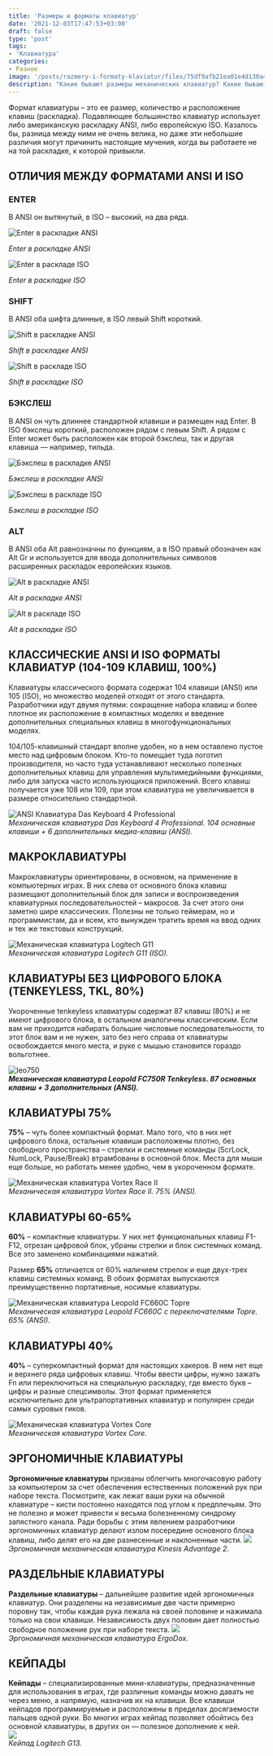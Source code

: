 ```yaml
---
title: 'Размеры и форматы клавиатур'
date: '2021-12-03T17:47:53+03:00'
draft: false
type: 'post'
tags:
- 'Клавиатура'
categories:
- Разное
image: '/posts/razmery-i-formaty-klaviatur/files/75df9afb21ea01e4d130a4ada6d97585.jpeg'
description: "Какие бывают размеры механических клавиатур? Какие бывают форматы механических клавиатур?"
---
```


Формат клавиатуры – это ее размер, количество и расположение клавиш (раскладка). Подавляющее большинство клавиатур использует либо американскую раскладку ANSI, либо европейскую ISO. Казалось бы, разница между ними не очень велика, но даже эти небольшие различия могут причинить настоящие мучения, когда вы работаете не на той раскладке, к которой привыкли. 

## **ОТЛИЧИЯ МЕЖДУ ФОРМАТАМИ ANSI И ISO**

### **ENTER**

В ANSI он вытянутый, в ISO – высокий, на два ряда.

![Enter в раскладке ANSI](files/55a42a906c529dbc29d09632ab522e7f.jpg)

_Enter в раскладке ANSI_

![Enter в раскладе ISO ](files/51e3f75885bf4cc4211b3cf76ddb537b.jpg)
 
 
 _Enter в раскладке ISO_
 

### **SHIFT**

В ANSI оба шифта длинные, в ISO левый Shift короткий.

![Shift в раскладке ANSI](files/ece4351965cfce242abac290a027aa91.jpg)

_Shift в раскладке ANSI_

![Shift в раскладе ISO ](files/372898823ee71224c479323a26b6e534.jpg)
 
 
 _Shift в раскладке ISO_

### **БЭКСЛЕШ**

В ANSI он чуть длиннее стандартной клавиши и размещен над Enter. В ISO бэкслеш короткий, расположен рядом с левым Shift. А рядом с Enter может быть расположен как второй бэкслеш, так и другая клавиша — например, тильда.

![Бэкслеш в раскладке ANSI](files/6abf5ce1220d49a5b8c604b3de410e59.jpg)

_Бэкслеш в раскладке ANSI_

![Бэкслеш в раскладе ISO ](files/5e40f933e2fb568a419576fcf9573c15.jpg)


_Бэкслеш в раскладке ISO_

###   **ALT**

В ANSI оба Alt равнозначны по функциям, а в ISO правый обозначен как Alt Gr и используется для ввода дополнительных символов расширенных раскладок европейских языков.

![Alt в раскладке ANSI](files/68ddcda565f125a6a524691512438954.jpg)

_Alt в раскладке ANSI_

![Alt в раскладе ISO ](files/ff2742442c7a86677f69f8d70a7ffc4d.jpg)


_Alt в раскладке ISO_

## КЛАССИЧЕСКИЕ ANSI И ISO ФОРМАТЫ КЛАВИАТУР (104-109 КЛАВИШ, 100%)

Клавиатуры классического формата содержат 104 клавиши (ANSI) или 105 (ISO), но множество моделей отходят от этого стандарта. Разработчики идут двумя путями: сокращение набора клавиш и более плотное их расположение в компактных моделях и введение дополнительных специальных клавиш в многофункциональных моделях.

104/105-клавишный стандарт вполне удобен, но в нем оставлено пустое место над цифровым блоком. Кто-то помещает туда логотип производителя, но часто туда устанавливают несколько полезных дополнительных клавиш для управления мультимедийными функциями, либо для запуска часто использующихся приложений. Всего клавиш получается уже 108 или 109, при этом клавиатура не увеличивается в размере относительно стандартной.  
  
![ANSI Клавиатура Das Keyboard 4 Professional](files/0860db2bba65ec3eaf4789e1adefb8d1.jpg)  
_Механическая клавиатура Das Keyboard 4 Professional. 104 основные клавиши + 6 дополнительных медиа-клавиш (ANSI)._

## **МАКРОКЛАВИАТУРЫ**

Макроклавиатуры ориентированы, в основном, на применение в компьютерных играх. В них слева от основного блока клавиш размещают дополнительный блок для записи и воспроизведения клавиатурных последовательностей – макросов. За счет этого они заметно шире классических. Полезны не только геймерам, но и программистам, да и всем, кто вынужден тратить время на ввод одних и тех же текстовых конструкций.  
  
![Механическая клавиатура Logitech G11](files/1c5d95196c5f0ce79c26a384ee918580.jpg)  
_Механическая клавиатура Logitech G11 (ISO)._

## **КЛАВИАТУРЫ БЕЗ ЦИФРОВОГО БЛОКА (TENKEYLESS, TKL, 80%)**

Укороченные tenkeyless клавиатуры содержат 87 клавиш (80%) и не имеют цифрового блока, в остальном аналогичны классическим. Если вам не приходится набирать большие числовые последовательности, то этот блок вам и не нужен, зато без него справа от клавиатуры освобождается много места, и руке с мышью становится гораздо вольготнее.

![leo750](files/78e103a4807213db66c1f0c424c0d4e7.jpg)  
**_Механическая клавиатура Leopold FC750R Tenkeyless. 87 основных клавиш + 3 дополнительных (ANSI)._**

## **КЛАВИАТУРЫ 75%**

**75%** – чуть более компактный формат. Мало того, что в них нет цифрового блока, остальные клавиши расположены плотно, без свободного пространства – стрелки и системные команды (ScrLock, NumLock, Pause/Break) втрамбованы в основной блок. Места для мыши еще больше, но работать менее удобно, чем в укороченном формате.

![Механическая клавиатура Vortex Race II ](files/7379c6e8ca71bdfa9b3bc0d7afb66943.jpg)  
_Механическая клавиатура Vortex Race II. 75% (ANSI)._

## **КЛАВИАТУРЫ 60-65%**

**60%** – компактные клавиатуры. У них нет функциональных клавиш F1-F12, отрезан цифровой блок, убраны стрелки и блок системных команд. Все это заменено комбинациями нажатий.

Размер **65%** отличается от 60% наличием стрелок и еще двух-трех клавиш системных команд. В обоих форматах выпускаются преимущественно портативные, носимые клавиатуры.  
  
![Механическая клавиатура Leopold FC660C Topre](files/17bc18faea998d1b1b3816920344c3d9.jpg)   
_Механическая клавиатура Leopold FC660C с переключателями Topre. 65% (ANSI)._

## **КЛАВИАТУРЫ 40%**

**40%** – суперкомпактный формат для настоящих хакеров. В нем нет еще и верхнего ряда цифровых клавиш. Чтобы ввести цифры, нужно зажать Fn или переключиться на специальную раскладку, где вместо букв – цифры и разные спецсимволы. Этот формат применяется исключительно для ультрапортативных клавиатур и популярен среди самых суровых гиков.

![Механическая клавиатура Vortex Core](files/38e0fcc9545235e52afc80117532ddaa.jpg)  
_Механическая клавиатура Vortex Core._

## **ЭРГОНОМИЧНЫЕ КЛАВИАТУРЫ**

**Эргономичные клавиатуры** призваны облегчить многочасовую работу за компьютером за счет обеспечения естественных положений рук при наборе текста. Посмотрите, как лежат ваши руки на обычной клавиатуре – кисти постоянно находятся под углом к предплечьям. Это не полезно и может привести к весьма болезненному синдрому запястного канала. Ради борьбы с этим явлением разработчики эргономичных клавиатур делают излом посередине основного блока клавиш, либо делят его на две разнесенные и наклоненные части.
![](files/83be4f42f9ccbe67b27af5655a8a8737.jpg)  
_Эргономичная механическая клавиатура Kinesis Advantage 2._

## **РАЗДЕЛЬНЫЕ КЛАВИАТУРЫ**

**Раздельные клавиатуры** – дальнейшее развитие идей эргономичных клавиатур. Они разделены на независимые две части примерно поровну так, чтобы каждая рука лежала на своей половине и нажимала только на свои клавиши. Независимость двух половин дает полностью свободное положение рук при наборе текста.
![](files/459262acb9aecf0f5d1eb54f5dfb53c5.jpg)  
_Эргономичная механическая клавиатура ErgoDox._

## **КЕЙПАДЫ**

**Кейпады** – специализированные мини-клавиатуры, предназначенные для использования в играх, где различные команды можно давать не через меню, а напрямую, назначив их на клавиши. Все клавиши кейпадов программируемые и расположены в пределах досягаемости пальцев одной руки. Во многих играх кейпад позволяет обойтись без основной клавиатуры, в других он — полезное дополнение к ней.  
![](files/81d6d359578cd257d100e7389e731881.jpg)  
_Кейпад Logitech G13._
